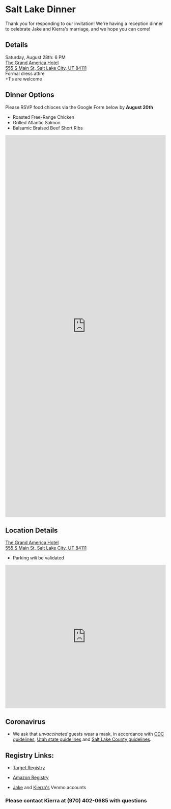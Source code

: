 <link rel="stylesheet" type="text/css" media="all" href="markdown_styles.css" />

# Salt Lake Dinner

Thank you for responding to our invitation! We're having a reception dinner to celebrate Jake and Kierra's marriage, and we hope you can come!

## Details

Saturday, August 28th: 6 PM  
[The Grand America Hotel  
555 S Main St, Salt Lake City, UT 84111](https://g.page/thegrandamerica?share)  
Formal dress attire  
+1's are welcome

## Dinner Options

Please RSVP food chioces via the Google Form below by **August 20th**

- Roasted Free-Range Chicken
- Grilled Atlantic Salmon
- Balsamic Braised Beef Short Ribs

<iframe src="https://docs.google.com/forms/d/e/1FAIpQLSfExntQKNQ_S9tKpN5fJ9BLnGbYCofDHai3QAsHUDXPsrshdw/viewform?embedded=true" width="100%" height="1200" frameborder="0" marginheight="0" marginwidth="0">Loading…</iframe>

## Location Details

[The Grand America Hotel  
555 S Main St, Salt Lake City, UT 84111](https://g.page/thegrandamerica?share)

- Parking _will_ be validated

<iframe src="https://www.google.com/maps/embed?pb=!1m18!1m12!1m3!1d3022.2102605821638!2d-111.89297004866822!3d40.75739997922551!2m3!1f0!2f0!3f0!3m2!1i1024!2i768!4f13.1!3m3!1m2!1s0x8752f51730827a73%3A0x6fae71fa7326abbd!2sThe%20Grand%20America%20Hotel!5e0!3m2!1sen!2sus!4v1628035213137!5m2!1sen!2sus" width="100%" height="450" style="border:0;" allowfullscreen="" loading="lazy"></iframe>

## Coronavirus

- We ask that _unvaccinated_ guests wear a mask, in accordance with [CDC guidelines](https://www.cdc.gov/coronavirus/2019-ncov/prevent-getting-sick/about-face-coverings.html), [Utah state guidelines](https://coronavirus.utah.gov/vaccine) and [Salt Lake County guidelines](https://www.slco.org/health/COVID-19/vaccine/).

## Registry Links:

- [Target Registry](https://www.target.com/gift-registry/giftgiver?registryId=382d8847e1254c68b13011f3b9ff9189&type=WEDDING)

- [Amazon Registry](https://www.amazon.com/wedding/registry/1KT7TMJEUPMVP?ref=wr_search_page_result_1)

- [Jake](https://account.venmo.com/u/jake_searle) and [Kierra's](https://account.venmo.com/u/kierra_searle) Venmo accounts

### Please contact Kierra at (970) 402-0685 with questions
